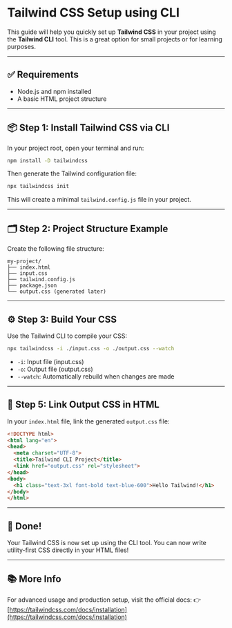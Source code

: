 # Tailwind CSS Setup using CLI

This guide will help you quickly set up **Tailwind CSS** in your project using the **Tailwind CLI** tool. This is a great option for small projects or for learning purposes.

---

## ✅ Requirements

- Node.js and npm installed
- A basic HTML project structure

---

## 📦 Step 1: Install Tailwind CSS via CLI

In your project root, open your terminal and run:

```bash
npm install -D tailwindcss
````

Then generate the Tailwind configuration file:

```bash
npx tailwindcss init
```

This will create a minimal `tailwind.config.js` file in your project.

---

## 🗂️ Step 2: Project Structure Example

Create the following file structure:

```
my-project/
├── index.html
├── input.css
├── tailwind.config.js
├── package.json
└── output.css (generated later)
```

---

## ⚙️ Step 3: Build Your CSS

Use the Tailwind CLI to compile your CSS:

```bash
npx tailwindcss -i ./input.css -o ./output.css --watch
```

* `-i`: Input file (input.css)
* `-o`: Output file (output.css)
* `--watch`: Automatically rebuild when changes are made

---

## 🧪 Step 5: Link Output CSS in HTML

In your `index.html` file, link the generated `output.css` file:

```html
<!DOCTYPE html>
<html lang="en">
<head>
  <meta charset="UTF-8">
  <title>Tailwind CLI Project</title>
  <link href="output.css" rel="stylesheet">
</head>
<body>
  <h1 class="text-3xl font-bold text-blue-600">Hello Tailwind!</h1>
</body>
</html>
```

---

## 🎉 Done!

Your Tailwind CSS is now set up using the CLI tool. You can now write utility-first CSS directly in your HTML files!

---

## 📚 More Info

For advanced usage and production setup, visit the official docs:
👉 [https://tailwindcss.com/docs/installation](https://tailwindcss.com/docs/installation)

```